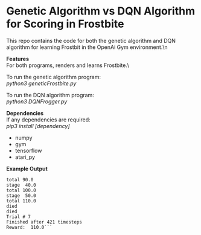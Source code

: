 # Genetic Algorithm vs DQN Algorithm for Scoring in Frostbite

This repo contains the code for both the genetic algorithm and DQN algorithm for learning
Frostbit in the OpenAi Gym environment.\n

**Features**\
For both programs, renders and learns Frostbite.\

To run the genetic algorithm program:\
*python3 geneticFrostbite.py*

To run the DQN algorithm program:\
*python3 DQNFrogger.py*


**Dependencies**\
If any dependencies are required:\
*pip3 install [dependency]*
- numpy
- gym
- tensorflow
- atari_py

**Example Output**
```stage  30.0
total 90.0
stage  40.0
total 100.0
stage  50.0
total 110.0
died
died
Trial # 7
Finished after 421 timesteps
Reward:  110.0```

